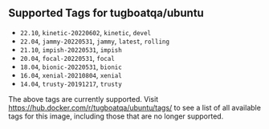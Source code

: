 ## Supported Tags for tugboatqa/ubuntu

* `22.10`, `kinetic-20220602`, `kinetic`, `devel`
* `22.04`, `jammy-20220531`, `jammy`, `latest`, `rolling`
* `21.10`, `impish-20220531`, `impish`
* `20.04`, `focal-20220531`, `focal`
* `18.04`, `bionic-20220531`, `bionic`
* `16.04`, `xenial-20210804`, `xenial`
* `14.04`, `trusty-20191217`, `trusty`

The above tags are currently supported. Visit https://hub.docker.com/r/tugboatqa/ubuntu/tags/ to see a list of all available tags for this image, including those that are no longer supported.
